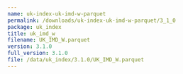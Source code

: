 ```yaml
---
name: uk-index-uk-imd-w-parquet
permalink: /downloads/uk-index-uk-imd-w-parquet/3_1_0
package: uk_index
title: uk_imd_w
filename: UK_IMD_W.parquet
version: 3.1.0
full_version: 3.1.0
file: /data/uk_index/3.1.0/UK_IMD_W.parquet
---
```


